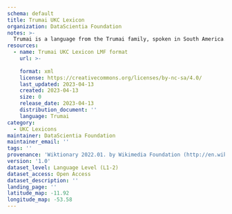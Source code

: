 ```yaml
---
schema: default
title: Trumai UKC Lexicon
organization: DataScientia Foundation
notes: >-
  Trumai is a language from the Trumai family, spoken in South America. The UKC Lexicon of Trumai is represented as a lexico-semantic network. It consists of words, word senses, synsets, as well as sense-level and synset-level relationships.
resources:
  - name: Trumai UKC Lexicon LMF format
    url: >-
      
    format: xml
    license: https://creativecommons.org/licenses/by-nc-sa/4.0/
    last_updated: 2023-04-13
    created: 2023-04-13
    size: 0
    release_date: 2023-04-13
    distribution_document: ''
    language: Trumai
category:
  - UKC Lexicons
maintainer: DataScientia Foundation
maintainer_email: ''
tags: ''
provenance: 'Wiktionary 2022.01. by Wikimedia Foundation (http://en.wiktionary.org); KinDiv: Kinship Diversity 1.0 by Temuulen Khishigsuren (http://ukc.disi.unitn.it/index.php/kinship/); Princeton WordNet 2.1 by Princeton University (https://wordnet.princeton.edu)'
version: '1.0'
dataset_level: Language Level (L1-2)
dataset_access: Open Access
dataset_description: ''
landing_page: ''
latitude_map: -11.92
longitude_map: -53.58
---
```

